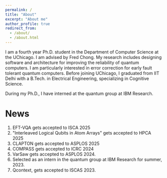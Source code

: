```yaml
---
permalink: /
title: "About"
excerpt: "About me"
author_profile: true
redirect_from: 
  - /about/
  - /about.html
---
```


I am a fourth year Ph.D. student in the Department of Computer Science at the UChicago. I am advised by Fred Chong. My research includes designing software and architecture for improving the reliability of quantum computers. I am particularly interested in error correction for early fault tolerant quantum computers. Before joining UChicago, I graduated from IIT Delhi with a B.Tech. in Electrical Engineering, specializing in Cognitive Science.

During my Ph.D., I have interned at the quantum group at IBM Research.

News
======
1. EFT-VQA gets accepted to ISCA 2025
1. "Interleaved Logical Qubits in Atom Arrays" gets accepted to HPCA 2025
1. CLAPTON gets accepted to ASPLOS 2025
1. COMPASS gets accepted to ICRC 2024
1. VarSaw gets accepted to ASPLOS 2024.
1. Selected as an intern in the quantum group at IBM Research for summer, 2023.
1. Qcontext, gets accepted to ISCAS 2023.  
